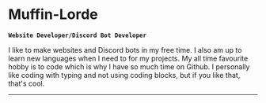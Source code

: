 # Muffin-Lorde

**`Website Developer/Discord Bot Developer`**

I like to make websites and Discord bots in my free time. I also am up to learn new languages when I need to for my projects. My all time favourite hobby is to code which is why I have so much time on Github. I personally like coding with typing and not using coding blocks, but if you like that, that's cool.

___
